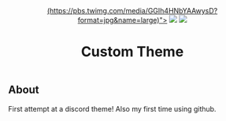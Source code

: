 <div align="center">
  <a href="[https://tenor.com/view/cat-explosion-gif-24748469]" target="_blank">(https://pbs.twimg.com/media/GGIh4HNbYAAwysD?format=jpg&name=large)"></img></a>
  <a href="https://www.paypal.com/paypalme/floriancegledi" target="_blank"><img src="https://img.shields.io/badge/PayPal-Support%20me%3F-blue"></img></a>
  <a href="https://www.patreon.com/bates" target="_blank"><img src="https://img.shields.io/badge/Patreon-Support%20me%3F-f96854"></img></a>
</div>
<h1 align="center">Custom Theme</h1>
<img src="">

<h2>About</h2>

First attempt at a discord theme!
Also my first time using github.
